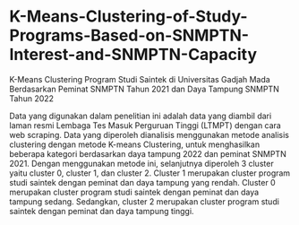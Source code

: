 # K-Means-Clustering-of-Study-Programs-Based-on-SNMPTN-Interest-and-SNMPTN-Capacity
K-Means Clustering Program Studi Saintek di Universitas Gadjah Mada Berdasarkan Peminat SNMPTN Tahun 2021 dan Daya Tampung SNMPTN Tahun 2022

Data yang digunakan dalam penelitian ini adalah data yang diambil dari laman resmi  Lembaga Tes Masuk Perguruan Tinggi (LTMPT) dengan cara web scraping. Data yang diperoleh dianalisis menggunakan metode analisis clustering dengan metode K-means Clustering, untuk menghasilkan beberapa kategori berdasarkan daya tampung 2022 dan peminat SNMPTN 2021. Dengan menggunakan metode ini, selanjutnya diperoleh 3 cluster yaitu cluster 0, cluster 1, dan cluster 2. Cluster 1 merupakan cluster program studi saintek dengan peminat dan daya tampung yang rendah. Cluster 0 merupakan cluster program studi saintek dengan peminat dan daya tampung sedang. Sedangkan, cluster 2 merupakan cluster program studi saintek dengan peminat dan daya tampung tinggi. 

